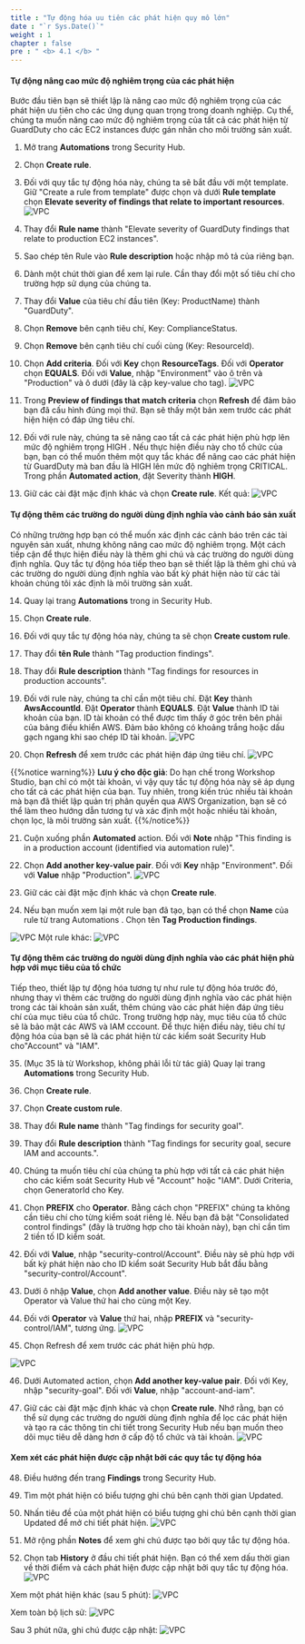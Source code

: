 ```yaml
---
title : "Tự động hóa uu tiên các phát hiện quy mô lớn"
date : "`r Sys.Date()`"
weight : 1
chapter : false
pre : " <b> 4.1 </b> "
---
```


#### Tự động nâng cao mức độ nghiêm trọng của các phát hiện
Bước đầu tiên bạn sẽ thiết lập là nâng cao mức độ nghiêm trọng của các phát hiện ưu tiên cho các ứng dụng quan trọng trong doanh nghiệp. Cụ thể, chúng ta muốn nâng cao mức độ nghiêm trọng của tất cả các phát hiện từ GuardDuty cho các EC2 instances được gán nhãn cho môi trường sản xuất.

1. Mở trang **Automations** trong Security Hub.


2. Chọn **Create rule**.


3. Đối với quy tắc tự động hóa này, chúng ta sẽ bắt đầu với một template. Giữ "Create a rule from template" được chọn và dưới **Rule template** chọn **Elevate severity of findings that relate to important resources**.
![VPC](/images/4/4.1/s3.png)

4. Thay đổi **Rule name** thành "Elevate severity of GuardDuty findings that relate to production EC2 instances".


5. Sao chép tên Rule vào **Rule description** hoặc nhập mô tả của riêng bạn.


6. Dành một chút thời gian để xem lại rule. Cần thay đổi một số tiêu chí cho trường hợp sử dụng của chúng ta.



7. Thay đổi **Value** của tiêu chí đầu tiên (Key: ProductName) thành "GuardDuty".


8. Chọn **Remove** bên cạnh tiêu chí, Key: ComplianceStatus.


9. Chọn **Remove** bên cạnh tiêu chí cuối cùng (Key: ResourceId).



10. Chọn **Add criteria**. Đối với **Key** chọn **ResourceTags**. Đối với **Operator** chọn **EQUALS**. Đối với **Value**, nhập "Environment" vào ô trên và "Production" và ô dưới (đây là cặp key-value cho tag).
![VPC](/images/4/4.1/s10.png)

11.  Trong **Preview of findings that match criteria** chọn **Refresh** để đảm bảo bạn đã cấu hình đúng mọi thứ. Bạn sẽ thấy một bản xem trước các phát hiện hiện có đáp ứng tiêu chí.


12. Đối với rule này, chúng ta sẽ nâng cao tất cả các phát hiện phù hợp lên mức độ nghiêm trọng HIGH . Nếu thực hiện điều này cho tổ chức của bạn, bạn có thể muốn thêm một quy tắc khác để nâng cao các phát hiện từ GuardDuty mà ban đầu là HIGH lên mức độ nghiêm trọng CRITICAL. Trong phần **Automated action**, đặt Severity thành **HIGH**.



13. Giữ các cài đặt mặc định khác và chọn **Create rule**. Kết quả:
![VPC](/images/4/4.1/s13.png)

#### Tự động thêm các trường do người dùng định nghĩa vào cảnh báo sản xuất
Có những trường hợp bạn có thể muốn xác định các cảnh báo trên các tài nguyên sản xuất, nhưng không nâng cao mức độ nghiêm trọng. Một cách tiếp cận để thực hiện điều này là thêm ghi chú và các trường do người dùng định nghĩa. Quy tắc tự động hóa tiếp theo bạn sẽ thiết lập là thêm ghi chú và các trường do người dùng định nghĩa vào bất kỳ phát hiện nào từ các tài khoản chúng tôi xác định là môi trường sản xuất.

14. Quay lại trang **Automations** trong in Security Hub.


15. Chọn **Create rule**.


16. Đối với quy tắc tự động hóa này, chúng ta sẽ chọn **Create custom rule**.


17. Thay đổi **tên Rule** thành "Tag production findings".


18. Thay đổi **Rule description** thành "Tag findings for resources in production accounts".


19. Đối với rule này, chúng ta chỉ cần một tiêu chí. Đặt **Key** thành **AwsAccountId**. Đặt **Operator** thành **EQUALS**. Đặt **Value** thành ID tài khoản của bạn. ID tài khoản có thể được tìm thấy ở góc trên bên phải của bảng điều khiển AWS. Đảm bảo không có khoảng trắng hoặc dấu gạch ngang khi sao chép ID tài khoản.
![VPC](/images/4/4.1/s19.png)

20.   Chọn **Refresh** để xem trước các phát hiện đáp ứng tiêu chí.
![VPC](/images/4/4.1/s20.png)

{{%notice warning%}}
**Lưu ý cho độc giả**:  Do hạn chế trong Workshop Studio, bạn chỉ có một tài khoản, vì vậy quy tắc tự động hóa này sẽ áp dụng cho tất cả các phát hiện của bạn. Tuy nhiên, trong kiến trúc nhiều tài khoản mà bạn đã thiết lập quản trị phân quyền qua AWS Organization, bạn sẽ có thể làm theo hướng dẫn tương tự và xác định một hoặc nhiều tài khoản, chọn lọc, là môi trường sản xuất.
{{%/notice%}}

21. Cuộn xuống phần **Automated** action. Đối với **Note** nhập "This finding is in a production account (identified via automation rule)".



22. Chọn **Add another key-value pair**. Đối với **Key** nhập "Environment". Đối với **Value** nhập "Production".
![VPC](/images/4/4.1/s22.png)


23. Giữ các cài đặt mặc định khác và chọn **Create rule**.



24. Nếu bạn muốn xem lại một rule bạn đã tạo, bạn có thể chọn **Name** của rule từ trang Automations . Chọn tên **Tag Production findings**.

![VPC](/images/4/4.1/s24b.png)
Một rule khác:
![VPC](/images/4/4.1/s24a.png)

#### Tự động thêm các trường do người dùng định nghĩa vào các phát hiện phù hợp với mục tiêu của tổ chức
Tiếp theo, thiết lập tự động hóa tương tự như rule tự động hóa trước đó, nhưng thay vì thêm các trường do người dùng định nghĩa vào các phát hiện trong các tài khoản sản xuất, thêm chúng vào các phát hiện đáp ứng tiêu chí của mục tiêu của tổ chức. Trong trường hợp này, mục tiêu của tổ chức sẽ là bảo mật các AWS và IAM cccount. Để thực hiện điều này, tiêu chí tự động hóa của bạn sẽ là các phát hiện từ các kiểm soát Security Hub cho"Account" và "IAM". 

35. (Mục 35 là từ Workshop, không phải lỗi từ tác giả) Quay lại trang **Automations** trong Security Hub.


36. Chọn **Create rule**.


37. Chọn **Create custom rule**.



38. Thay đổi **Rule name** thành "Tag findings for security goal".



39. Thay đổi **Rule description** thành "Tag findings for security goal, secure IAM and accounts.".


40. Chúng ta muốn tiêu chí của chúng ta phù hợp với tất cả các phát hiện cho các kiểm soát Security Hub về "Account" hoặc "IAM". Dưới Criteria, chọn GeneratorId cho Key.


41. Chọn **PREFIX** cho **Operator**. Bằng cách chọn "PREFIX" chúng ta không cần tiêu chí cho từng kiểm soát riêng lẻ. Nếu bạn đã bật "Consolidated control findings" (đây là trường hợp cho tài khoản này), bạn chỉ cần tìm 2 tiền tố ID kiểm soát.


42. Đối với **Value**, nhập "security-control/Account". Điều này sẽ phù hợp với bất kỳ phát hiện nào cho ID kiểm soát Security Hub bắt đầu bằng "security-control/Account".



43. Dưới ô nhập **Value**, chọn **Add another value**. Điều này sẽ tạo một Operator và Value thứ hai cho cùng một Key.


44. Đối với **Operator** và **Value** thứ hai, nhập **PREFIX** và "security-control/IAM", tương ứng.
![VPC](/images/4/4.1/s44.png)

45. Chọn Refresh để xem trước các phát hiện phù hợp.

![VPC](/images/4/4.1/s45.png)

46. Dưới Automated action, chọn **Add another key-value pair**. Đối với Key, nhập "security-goal". Đối với **Value**, nhập "account-and-iam".


47. Giữ các cài đặt mặc định khác và chọn **Create rule**. Nhớ rằng, bạn có thể sử dụng các trường do người dùng định nghĩa để lọc các phát hiện và tạo ra các thông tin chi tiết trong Security Hub nếu bạn muốn theo dõi mục tiêu dễ dàng hơn ở cấp độ tổ chức và tài khoản.
![VPC](/images/4/4.1/s47.png)
#### Xem xét các phát hiện được cập nhật bởi các quy tắc tự động hóa

48. Điều hướng đến trang **Findings** trong Security Hub.


49. Tìm một phát hiện có biểu tượng ghi chú bên cạnh thời gian Updated.


50. Nhấn tiêu đề của một phát hiện có biểu tượng ghi chú bên cạnh thời gian Updated để mở chi tiết phát hiện.
![VPC](/images/4/4.1/s50.png)

51.  Mở rộng phần **Notes** để xem ghi chú được tạo bởi quy tắc tự động hóa.


52. Chọn tab **History** ở đầu chi tiết phát hiện. Bạn có thể xem dấu thời gian về thời điểm và cách phát hiện được cập nhật bởi quy tắc tự động hóa.
![VPC](/images/4/4.1/s52.png)

Xem một phát hiện khác (sau 5 phút):
![VPC](/images/4/4.1/s52b.png)

Xem toàn bộ lịch sử:
![VPC](/images/4/4.1/s52d.png)

Sau 3 phút nữa, ghi chú được cập nhật:
![VPC](/images/4/4.1/s52c.png)